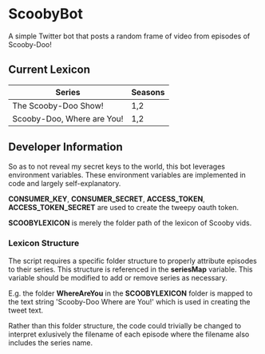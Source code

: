 # ScoobyBot
A simple Twitter bot that posts a random frame of video from episodes of Scooby-Doo!

## Current Lexicon
| Series | Seasons |
|---|---|
| The Scooby-Doo Show! | 1,2 |
| Scooby-Doo, Where are You! | 1,2 |

## Developer Information
So as to not reveal my secret keys to the world, this bot leverages environment variables. These environment variables are implemented in code and largely self-explanatory.

**CONSUMER_KEY**, **CONSUMER_SECRET**, **ACCESS_TOKEN**, **ACCESS_TOKEN_SECRET** are used to create the tweepy oauth token.

**SCOOBYLEXICON** is merely the folder path of the lexicon of Scooby vids.

### Lexicon Structure

The script requires a specific folder structure to properly attribute episodes to their series. This structure is referenced in the **seriesMap** variable. This variable should be modified to add or remove series as necessary.

E.g. the folder **WhereAreYou** in the **SCOOBYLEXICON** folder is mapped to the text string 'Scooby-Doo Where are You!' which is used in creating the tweet text.

Rather than this folder structure, the code could trivially be changed to interpret exlusively the filename of each episode where the filename also includes the series name.